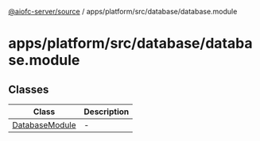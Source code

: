 [@aiofc-server/source](../../../../../index.md) / apps/platform/src/database/database.module

# apps/platform/src/database/database.module

## Classes

| Class | Description |
| ------ | ------ |
| [DatabaseModule](classes/DatabaseModule.md) | - |
